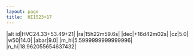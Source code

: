 ```yaml
---
layout: page
title:  HI1523+17
--- 
```

|alt id|HVC24.33+53.49+21|
|ra|15h22m59.6s|
|dec|+16d42m02s|
|cz|5.0|
|w50|14.0|
|abar|9.0|
|m_hi|5.5999999999999996|
|n_hi|18.962055654637432|

